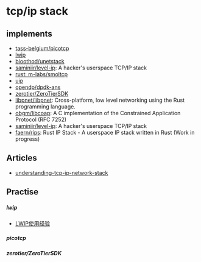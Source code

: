 # tcp/ip stack

## implements

* [tass-belgium/picotcp](https://github.com/tass-belgium/picotcp)
* [lwip](https://savannah.nongnu.org/projects/lwip/)
* [bioothod/unetstack](https://github.com/bioothod/unetstack)
* [saminiir/level-ip](https://github.com/saminiir/level-ip): A hacker's userspace TCP/IP stack
* [rust: m-labs/smoltcp](https://github.com/m-labs/smoltcp)
* [uip](http://users.ece.utexas.edu/~mcdermot/arch/projects_fall_09/Team_04/project/uip-1.0/doc/html/main.html)
* [opendp/dpdk-ans](https://github.com/opendp/dpdk-ans)
* [zerotier/ZeroTierSDK](https://github.com/zerotier/ZeroTierSDK)
* [libpnet/libpnet](https://github.com/libpnet/libpnet): Cross-platform, low level networking using the Rust programming language.
* [obgm/libcoap](https://github.com/obgm/libcoap): A C implementation of the Constrained Application Protocol (RFC 7252)
* [saminiir/level-ip](https://github.com/saminiir/level-ip): A hacker's userspace TCP/IP stack
* [faern/rips](https://github.com/faern/rips): Rust IP Stack - A userspace IP stack written in Rust (Work in progress)

## Articles

* [understanding-tcp-ip-network-stack](http://www.cubrid.org/blog/dev-platform/understanding-tcp-ip-network-stack/)

## Practise

##### lwip

* [LWIP使用经验](http://blog.csdn.net/jiangjunjie_2005/article/details/26051399)

##### picotcp


##### zerotier/ZeroTierSDK

